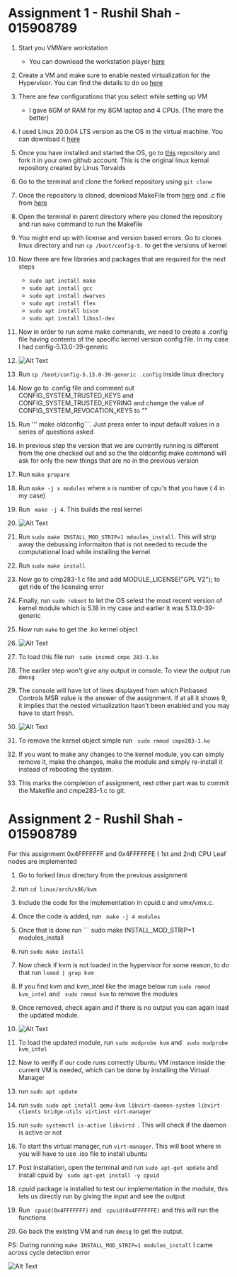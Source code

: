 # Assignment 1 - Rushil Shah - 015908789

1. Start you VMWare workstation
    - You can download the workstation player [here](https://www.vmware.com/products/workstation-player/workstation-player-evaluation.html)
2. Create a VM and make sure to enable nested virtualization for the Hypervisor. You can find the details to do so [here](https://communities.vmware.com/t5/Nested-Virtualization-Documents/Running-Nested-VMs/ta-p/2781466)
3. There are few configurations that you select while setting up VM
    - I gave 6GM of RAM for my 8GM laptop and 4 CPUs. (The more the better)
5. I used Linux 20.0.04 LTS version as the OS in the virtual machine. You can download it [here](https://ubuntu.com/download/desktop)
6. Once you have installed and started the OS, go to [this](https://github.com/torvalds/linux) repository and fork it in your own github account. This is the original linux kernal repository created by Linus Torvalds
7. Go to the terminal and clone the forked repository using ``` git clone ``` 
8. Once the repository is cloned, download MakeFile from [here](https://github.com/rushil1999/linux/blob/master/cmpe283_Rushil_Shah/Makefile) and .c file from [here](https://github.com/rushil1999/linux/blob/master/cmpe283_Rushil_Shah/cmpe283-1.c) 
9. Open the terminal in parent directory where you cloned the repository and run ``` make ``` command to run the Makefile
10. You might end up with license and version based errors. Go to clones linux directory and run ``` cp /boot/config-5. ``` to get the versions of kernel
11. Now there are few libraries and packages that are required for the next steps 
    - ```sudo apt install make```
    - ```sudo apt install gcc```
    - ```sudo apt install dwarves```
    - ```sudo apt install flex```
    - ```sudo apt install bison```
    - ```sudo apt install libssl-dev``` 
12. Now in order to run some make commands, we need to create a .config file having contents of the specific kernel version config file. In my case I had config-5.13.0-39-generic

13. ![Alt Text](https://github.com/rushil1999/linux/blob/master/img1.jpeg)

14. Run ``` cp /boot/config-5.13.0-39-generic .config ``` inside linux directory
15. Now go to .config file and comment out CONFIG_SYSTEM_TRUSTED_KEYS and CONFIG_SYSTEM_TRUSTED_KEYRING and change the value of CONFIG_SYSTEM_REVOCATION_KEYS to "" 
16. Run ''' make oldconfig```. Just press enter to input default values in a series of questions asked
17. In previous step the version that we are currently running is different from the one checked out and so the the oldconfig make command will ask for only the new things that are no in the previous version
18. Run ```make prepare```
19. Run ```make -j x modules``` where x is number of cpu's that you have ( 4 in my case)
20. Run ``` make -j 4```. This builds the real kernel

21. ![Alt Text](https://github.com/rushil1999/linux/blob/master/img7.jpeg)
22. Run ``` sudo make INSTALL_MOD_STRIP=1 mdoules_install ```. This will strip away the debussing informaiton that is not needed to recude the computational load while installing the kernel
23. Run ```sudo make install```
24. Now go to cmp283-1.c file and add MODULE_LICENSE("GPL V2"); to get ride of the licensing error
25. Finally, run ```sudo reboot``` to let the OS selest the most recent version of kernel module which is 5.18 in my case and earlier it was 5.13.0-39-generic
26. Now run ```make``` to get the .ko kernel object

27. ![Alt Text](https://github.com/rushil1999/linux/blob/master/img2.jpeg)
27. To load this file run ``` sudo insmod cmpe 283-1.ko```
28. The earlier step won't give any output in console. To view the output run ```dmesg```
29. The console will have lot of lines displayed from which Pinbased Controls MSR value is the answer of the assignment. If at all it shows 9, it implies that the nested virtualization hasn't been enabled and you may have to start fresh.

30. ![Alt Text](https://github.com/rushil1999/linux/blob/master/img4.jpeg)
31. To remove the kernel object simple run ``` sudo rmmod cmpe283-1.ko```
32. If you want to make any changes to the kernel module, you can simply remove it, make the changes, make the module and simply re-install it instead of rebooting the system.
33. This marks the completion of assignment, rest other part was to commit the Makefile and cmpe283-1.c to git.


# Assignment 2 - Rushil Shah - 015908789

For this assignment 0x4FFFFFFF and 0x4FFFFFFE ( 1st and 2nd) CPU Leaf nodes are implemented
1. Go to forked linux directory from the previous assignment
2. run ```cd linux/arch/x86/kvm``` 
3. Include the code for the implementation in cpuid.c and vmx/vmx.c.
4. Once the code is added, run ``` make -j 4 modules```
5. Once that is done run ``` sudo make INSTALL_MOD_STRIP=1 modules_install
6. run ```sudo make install```
7. Now check if kvm is not loaded in the hypervisor for some reason, to do that run ```lsmod | grep kvm```
8. If you find kvm and kvm_intel like the image below run ``` sudo rmmod kvm_intel ``` and ``` sudo rmmod kvm``` to remove the modules
9. Once removed, check again and if there is no output you can again load the updated module.
10. ![Alt Text](https://github.com/rushil1999/linux/blob/master/img6.jpeg)

11. To load the updated module, run ``` sudo modprobe kvm ``` and ``` sudo modprobe kvm_intel```
12. Now to verify if our code runs correctly Ubuntu VM instance inside the current VM is needed, which can be done by installing the Virtual Manager
13. run ``` sudo apt update ```
14. run ```sudo sudo apt install qemu-kvm libvirt-daemon-system libvirt-clients bridge-utils virtinst virt-manager```
15. run ```sudo systemctl is-active libvirtd ```. This will check if the daemon is active or not
16. To start the virtual manager, run ```virt-manager```. This will boot where in you will have to use .iso file to install ubuntu
17. Post installation, open the terminal and run ```sudo apt-get update``` and install cpuid by ``` sudo apt-get install -y cpuid```
18. cpuid package is installed to test our implementation in the module, this lets us directly run by giving the input and see the output
19. Run ``` cpuid(0x4FFFFFFF)``` and ``` cpuid(0x4FFFFFFE)``` and this will run the functions
20. Go back the existing VM and run ``` dmesg ``` to get the output.

PS: During running ```make INSTALL_MOD_STRIP=1 modules_install``` I came across cycle detection error

![Alt Text](https://github.com/rushil1999/linux/blob/master/img5.jpeg)
